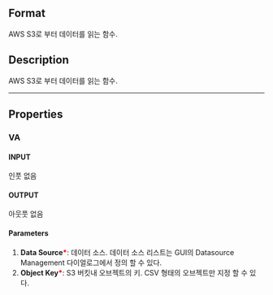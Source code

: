 ## Format
AWS S3로 부터 데이터를 읽는 함수. 
## Description
AWS S3로 부터 데이터를 읽는 함수. 

---

## Properties
### VA
#### INPUT
인풋 없음 
#### OUTPUT
아웃풋 없음

#### Parameters
1. **Data Source**<b style="color:red">*</b>: 데이터 소스. 데이터 소스 리스트는 GUI의 Datasource Management 다이얼로그에서 정의 할 수 있다. 
1. **Object Key**<b style="color:red">*</b>:  S3 버킷내 오브젝트의 키. CSV 형태의 오브젝트만 지정 할 수 있다.
      

